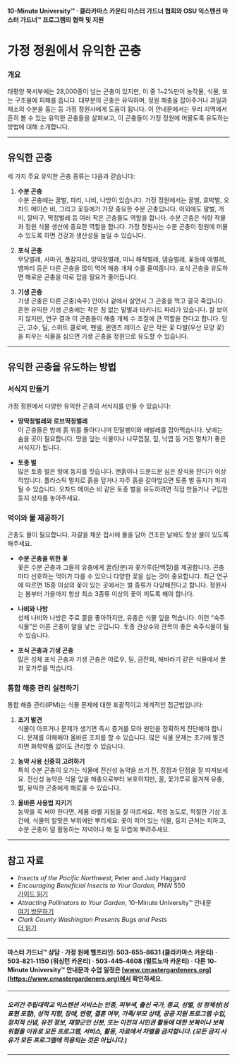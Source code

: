 #### 10-Minute University™ · 클라카마스 카운티 마스터 가드너 협회와 OSU 익스텐션 마스터 가드너™ 프로그램의 협력 및 지원

# 가정 정원에서 유익한 곤충

### 개요

태평양 북서부에는 28,000종이 넘는 곤충이 있지만, 이 중 1~2%만이 농작물, 식물, 또는 구조물에 피해를 줍니다. 대부분의 곤충은 유익하며, 정원 해충을 잡아주거나 과일과 채소의 수분을 돕는 등 가정 정원사에게 도움이 됩니다. 이 안내문에서는 우리 지역에서 흔히 볼 수 있는 유익한 곤충들을 살펴보고, 이 곤충들이 가정 정원에 머물도록 유도하는 방법에 대해 소개합니다.

---

## 유익한 곤충

세 가지 주요 유익한 곤충 종류는 다음과 같습니다:

1. **수분 곤충**  
   수분 곤충에는 꿀벌, 파리, 나비, 나방이 있습니다. 가정 정원에서는 꿀벌, 호박벌, 오차드 메이슨 비, 그리고 꽃등에가 가장 중요한 수분 곤충입니다. 이외에도 말벌, 개미, 깔따구, 딱정벌레 등 여러 작은 곤충들도 역할을 합니다. 수분 곤충은 식량 작물과 정원 식물 생산에 중요한 역할을 합니다. 가정 정원사는 수분 곤충이 정원에 머물 수 있도록 하면 건강과 생산성을 높일 수 있습니다.

2. **포식 곤충**  
   무당벌레, 사마귀, 풀잠자리, 땅딱정벌레, 미니 해적벌레, 댐슬벌레, 꽃등에 애벌레, 뱀파리 등은 다른 곤충을 많이 먹어 해충 개체 수를 줄여줍니다. 포식 곤충을 유도하면 해로운 곤충을 따로 잡을 필요가 줄어듭니다.

3. **기생 곤충**  
   기생 곤충은 다른 곤충(숙주) 안이나 겉에서 살면서 그 곤충을 먹고 결국 죽입니다. 흔한 유익한 기생 곤충에는 작은 침 없는 말벌과 타키니드 파리가 있습니다. 잘 보이지 않지만, 연구 결과 이 곤충들이 해충 개체 수 조절에 큰 역할을 한다고 합니다. 당근, 고수, 딜, 스위트 클로버, 펜넬, 퀸앤즈 레이스 같은 작은 꽃 다발(우산 모양 꽃)을 피우는 식물을 심으면 기생 곤충을 정원으로 유도할 수 있습니다.

---

## 유익한 곤충을 유도하는 방법

### 서식지 만들기

가정 정원에서 다양한 유익한 곤충의 서식지를 만들 수 있습니다:

- **땅딱정벌레와 로브딱정벌레**  
  이 곤충들은 밤에 흙 위를 돌아다니며 민달팽이와 애벌레를 잡아먹습니다. 낮에는 숨을 곳이 필요합니다. 땅을 덮는 식물이나 나무껍질, 짚, 낙엽 등 거친 멀치가 좋은 서식지가 됩니다.

- **토종 벌**  
  많은 토종 벌은 땅에 둥지를 짓습니다. 맨흙이나 드문드문 심은 장식용 잔디가 이상적입니다. 플라스틱 멀치로 흙을 덮거나 자주 흙을 갈아엎으면 토종 벌 둥지가 파괴될 수 있습니다. 오차드 메이슨 비 같은 토종 벌을 유도하려면 직접 만들거나 구입한 둥지 상자를 놓아주세요.

### 먹이와 물 제공하기

곤충도 물이 필요합니다. 자갈을 채운 접시에 물을 담아 건조한 날에도 항상 물이 있도록 해주세요.

- **수분 곤충을 위한 꽃**  
  꽃은 수분 곤충과 그들의 유충에게 꿀(당분)과 꽃가루(단백질)를 제공합니다. 곤충마다 선호하는 먹이가 다를 수 있으니 다양한 꽃을 심는 것이 중요합니다. 최근 연구에 따르면 15종 이상의 꽃이 있는 곳에서는 벌 종류가 다양해진다고 합니다. 정원사는 봄부터 가을까지 항상 최소 3종류 이상의 꽃이 피도록 해야 합니다.

- **나비와 나방**  
  성체 나비와 나방은 주로 꿀을 좋아하지만, 유충은 식물 잎을 먹습니다. 이런 “숙주식물”은 어른 곤충이 알을 낳는 곳입니다. 토종 관상수와 관목이 좋은 숙주식물이 될 수 있습니다.

- **포식 곤충과 기생 곤충**  
  많은 성체 포식 곤충과 기생 곤충은 야로우, 딜, 금잔화, 해바라기 같은 식물에서 꿀과 꽃가루를 먹습니다.

### 통합 해충 관리 실천하기

통합 해충 관리(IPM)는 식물 문제에 대한 포괄적이고 체계적인 접근법입니다:

1. **조기 발견**  
   식물이 아프거나 문제가 생기면 즉시 증거를 모아 원인을 정확하게 진단해야 합니다. 문제를 이해해야 올바른 조치를 할 수 있습니다. 많은 식물 문제는 초기에 발견하면 화학약품 없이도 관리할 수 있습니다.

2. **농약 사용 신중히 고려하기**  
   특히 수분 곤충이 오가는 식물에 전신성 농약을 쓰기 전, 장점과 단점을 잘 따져보세요. 전신성 농약은 식물 잎을 해충으로부터 보호하지만, 꿀, 꽃가루로 옮겨져 유충, 벌, 유익한 곤충에게 해로울 수 있습니다.

3. **올바른 사용법 지키기**  
   농약을 꼭 써야 한다면, 제품 라벨 지침을 잘 따르세요. 적정 농도로, 적절한 기상 조건에, 식물의 알맞은 부위에만 뿌리세요. 꽃이 피어 있는 식물, 둥지 근처는 피하고, 수분 곤충이 덜 활동하는 저녁이나 해 질 무렵에 뿌려주세요.

---

## 참고 자료

- *Insects of the Pacific Northwest*, Peter and Judy Haggard
- *Encouraging Beneficial Insects to Your Garden*, PNW 550  
  [가이드 읽기](http://ir.library.oregonstate.edu/xmlui/bitstream/handle/1957/38715/pnw550.pdf)
- *Attracting Pollinators to Your Garden*, 10-Minute University™ 안내문  
  [여기 방문하기](https://www.cmastergardeners.org)
- *Clark County Washington Presents Bugs and Pests*  
  [더 읽기](http://www.co.clark.wa.us/recycle/documents/BadBugs.pdf)

---

#### 마스터 가드너™ 상담 · 가정 원예 헬프라인: 503-655-8631 (클라카마스 카운티) · 503-821-1150 (워싱턴 카운티) · 503-445-4608 (멀트노마 카운티) · 다른 10-Minute University™ 안내문과 수업 일정은 [www.cmastergardeners.org](https://www.cmastergardeners.org)에서 확인하세요.

---

##### 오리건 주립대학교 익스텐션 서비스는 인종, 피부색, 출신 국가, 종교, 성별, 성 정체성(성 표현 포함), 성적 지향, 장애, 연령, 결혼 여부, 가족/부모 상태, 공공 지원 프로그램 수입, 정치적 신념, 유전 정보, 재향군인 신분, 또는 이전의 시민권 활동에 대한 보복이나 보복 위협을 이유로 모든 프로그램, 서비스, 활동, 자료에서 차별을 금지합니다. (모든 금지 사유가 모든 프로그램에 적용되는 것은 아닙니다.)
---
